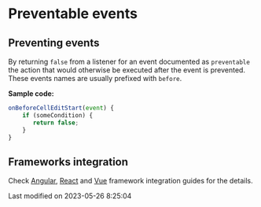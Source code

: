 # Preventable events

## Preventing events

By returning `false` from a listener for an event documented as `preventable` the action that would otherwise be
executed after the event is prevented. These events names are usually prefixed with `before`.

**Sample code:**

```javascript
onBeforeCellEditStart(event) {
    if (someCondition) {
       return false;
    } 
}
```

## Frameworks integration

Check
[Angular](#Grid/guides/integration/angular/events.md#preventable-events),
[React](#Grid/guides/integration/react/events.md#preventable-events) and 
[Vue](#Grid/guides/integration/vue/events.md#preventable-events) framework integration guides for the details.


<p class="last-modified">Last modified on 2023-05-26 8:25:04</p>